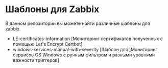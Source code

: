 # Шаблоны для Zabbix
В данном репозитории вы можете найти различные шаблоны для zabbix.
 - LE-certificates-information [Мониторинг сертификатов полученных с помощью Let's Encrypt Certbot]
 - windows-services-manual-with-severity [Шаблон для ]Мониторинг сервисов OS Windows с ручным фильтром и разными уровнями важности триггеров]
